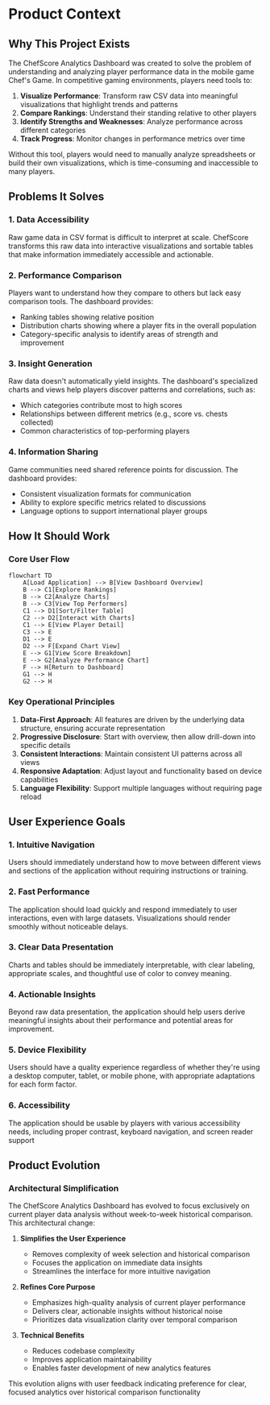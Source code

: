 # Product Context

## Why This Project Exists

The ChefScore Analytics Dashboard was created to solve the problem of understanding and analyzing player performance data in the mobile game Chef's Game. In competitive gaming environments, players need tools to:

1. **Visualize Performance**: Transform raw CSV data into meaningful visualizations that highlight trends and patterns
2. **Compare Rankings**: Understand their standing relative to other players
3. **Identify Strengths and Weaknesses**: Analyze performance across different categories
4. **Track Progress**: Monitor changes in performance metrics over time

Without this tool, players would need to manually analyze spreadsheets or build their own visualizations, which is time-consuming and inaccessible to many players.

## Problems It Solves

### 1. Data Accessibility
Raw game data in CSV format is difficult to interpret at scale. ChefScore transforms this raw data into interactive visualizations and sortable tables that make information immediately accessible and actionable.

### 2. Performance Comparison
Players want to understand how they compare to others but lack easy comparison tools. The dashboard provides:
- Ranking tables showing relative position
- Distribution charts showing where a player fits in the overall population
- Category-specific analysis to identify areas of strength and improvement

### 3. Insight Generation
Raw data doesn't automatically yield insights. The dashboard's specialized charts and views help players discover patterns and correlations, such as:
- Which categories contribute most to high scores
- Relationships between different metrics (e.g., score vs. chests collected)
- Common characteristics of top-performing players

### 4. Information Sharing
Game communities need shared reference points for discussion. The dashboard provides:
- Consistent visualization formats for communication
- Ability to explore specific metrics related to discussions
- Language options to support international player groups

## How It Should Work

### Core User Flow

```mermaid
flowchart TD
    A[Load Application] --> B[View Dashboard Overview]
    B --> C1[Explore Rankings]
    B --> C2[Analyze Charts]
    B --> C3[View Top Performers]
    C1 --> D1[Sort/Filter Table]
    C2 --> D2[Interact with Charts]
    C1 --> E[View Player Detail]
    C3 --> E
    D1 --> E
    D2 --> F[Expand Chart View]
    E --> G1[View Score Breakdown]
    E --> G2[Analyze Performance Chart]
    F --> H[Return to Dashboard]
    G1 --> H
    G2 --> H
```

### Key Operational Principles

1. **Data-First Approach**: All features are driven by the underlying data structure, ensuring accurate representation
2. **Progressive Disclosure**: Start with overview, then allow drill-down into specific details
3. **Consistent Interactions**: Maintain consistent UI patterns across all views
4. **Responsive Adaptation**: Adjust layout and functionality based on device capabilities
5. **Language Flexibility**: Support multiple languages without requiring page reload

## User Experience Goals

### 1. Intuitive Navigation
Users should immediately understand how to move between different views and sections of the application without requiring instructions or training.

### 2. Fast Performance
The application should load quickly and respond immediately to user interactions, even with large datasets. Visualizations should render smoothly without noticeable delays.

### 3. Clear Data Presentation
Charts and tables should be immediately interpretable, with clear labeling, appropriate scales, and thoughtful use of color to convey meaning.

### 4. Actionable Insights
Beyond raw data presentation, the application should help users derive meaningful insights about their performance and potential areas for improvement.

### 5. Device Flexibility
Users should have a quality experience regardless of whether they're using a desktop computer, tablet, or mobile phone, with appropriate adaptations for each form factor.

### 6. Accessibility
The application should be usable by players with various accessibility needs, including proper contrast, keyboard navigation, and screen reader support

## Product Evolution

### Architectural Simplification

The ChefScore Analytics Dashboard has evolved to focus exclusively on current player data analysis without week-to-week historical comparison. This architectural change:

1. **Simplifies the User Experience**
   - Removes complexity of week selection and historical comparison
   - Focuses the application on immediate data insights
   - Streamlines the interface for more intuitive navigation

2. **Refines Core Purpose**
   - Emphasizes high-quality analysis of current player performance
   - Delivers clear, actionable insights without historical noise
   - Prioritizes data visualization clarity over temporal comparison

3. **Technical Benefits**
   - Reduces codebase complexity
   - Improves application maintainability
   - Enables faster development of new analytics features

This evolution aligns with user feedback indicating preference for clear, focused analytics over historical comparison functionality 